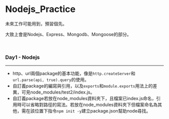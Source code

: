 # Nodejs_Practice
未來工作可能用到，預習個先。

大致上會是Nodejs、Express、Mongodb、Mongoose的部分。

<br />

### Day1 - Nodejs
---
- http、url兩個package的基本功能，像是`http.createServer`和`url.parse(api, true).query`的使用。
- 自訂義package的編寫與引用，以及`exports`和`module.exports`用法上的差異，可見node_modules/test2/index.js。
- 自訂義package若放在node_modules資料夾下，且檔案已index.js命名，引用時可以省略對路徑的寫法。若放在node_modules資料夾下但檔案命名為其他，需在該位置下指令`npm init -y`建立package.json幫助node尋找。
